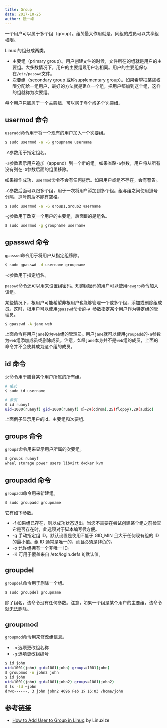 ```yaml
---
title: Group
date: 2017-10-25
author: 阮一峰
---
```


一个用户可以属于多个组（group）。组的最大作用就是，同组的成员可以共享组权限。

Linux 的组分成两类。

- 主要组（primary group）。用户创建文件的时候，文件所在的组就是用户的主要组。大多数情况下，用户的主要组跟用户名相同。用户的主要组保存在`/etc/passwd`文件。
- 次要组（secondary group 或称supplementary group）。如果希望把某些权限分配给一组用户，最好的方法就是建立一个组，把用户都加到这个组，这样的组就称为次要组。

每个用户只能属于一个主要组，可以属于零个或多个次要组。

## usermod 命令

`useradd`命令用于将一个现有的用户加入一个次要组。

```bash
$ sudo usermod -a -G groupname username
```

`-G`参数用于指定组名。

`-a`参数表示用户追加（append）到一个新的组。如果省略`-a`参数，用户将从所有没有列在`-G`参数后面的组里移除。

如果操作成功，`usermod`命令不会有任何提示。如果用户或组不存在，会有警告。

`-G`参数后面可以跟多个组，用于一次将用户添加到多个组。组与组之间使用逗号分隔，逗号前后不能有空格。

```bash
$ sudo usermod -a -G group1,group2 username
```

`-g`参数用于改变一个用户的主要组，后面跟的是组名。

```bash
$ sudo usermod -g groupname username
```

## gpasswd 命令

`gpasswd`命令用于将用户从指定组移除。

```bash
$ sudo gpasswd -d username groupname
```

`-d`参数用于指定组名。

`passwd`命令还可以用来设置组密码。知道组密码的用户可以使用`newgrp`命令加入该组。

某些情况下，根用户可能希望非根用户也能够管理一个或多个组，添加或删除组成员。这时，根用户可以使用`gpasswd`命令的`-A `参数指定某个用户作为特定组的管理员。

```bash
$ gpasswd -A jane web
```

上面命令将用户`jane`设为`web`组的管理员。用户`jane`就可以使用`groupadd`的`-a`参数为`web`组添加成员或删除成员。注意，如果`jane`本身并不是`web`组的成员，上面的命令并不会使其成为这个组的成员。

## id 命令

`id`命令用于膳食某个用户所属的所有组。

```bash
# 格式
$ sudo id username

# 示例
$ id ruanyf
uid=1000(ruanyf) gid=1000(ruanyf) 组=24(cdrom),25(floppy),29(audio)
```

上面例子显示用户的id、主要组和次要组。

## groups 命令

`groups`命令用来显示用户所属的次要组。

```bash
$ groups ruanyf
wheel storage power users libvirt docker kvm
```

## groupadd 命令

`groupadd`命令用来新建组。

```bash
$ sudo groupadd groupname
```

它有如下参数。

- -f	如果组已存在，则以成功状态退出。当您不需要在尝试创建某个组之前检查它是否存在时，此选项对于脚本编写很方便。
- -g	手动指定组 ID。默认设置是使用不低于 GID_MIN 且大于任何现有组的 ID 的最小值。组 ID 通常是唯一的，而且必须是非负的。
- -o	允许组拥有一个非唯一 ID。
- -K	可用于覆盖来自 /etc/login.defs 的默认值。

## groupdel

`groupdel`命令用于删除一个组。

```bash
$ sudo groupdel groupname
```

除了组名，该命令没有任何参数。注意，如果一个组是某个用户的主要组，该命令就无法删除。

## groupmod

`groupmod`命令用来修改组信息。

- `-n` 选项更改组名称
- `-g` 选项更改组编号

```bash
$ id john
uid=1001(john) gid=1001(john) groups=1001(john)
$ groupmod -n john2 john
$ id john
uid=1001(john) gid=1001(john2) groups=1001(john2)
$ ls -ld ~john
drwx------. 3 john john2 4096 Feb 15 16:03 /home/john
```

## 参考链接

- [How to Add User to Group in Linux](https://linuxize.com/post/how-to-add-user-to-group-in-linux/), by Linuxize
